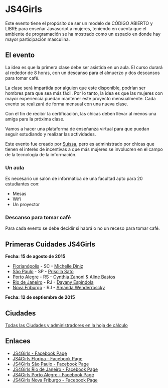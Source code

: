 
# JS4Girls
Este evento tiene el propósito de ser un modelo de CÓDIGO ABIERTO y LIBRE para enseñar Javascript a mujeres, teniendo en cuenta que el ambiente de programación se ha mostrado como un espacio en donde hay mayor participación masculina.  

## El evento

La idea es que la primera clase debe ser asistida en un aula. El curso durará al rededor de 8 horas, con un descanso para el almuerzo y dos descansos para tomar café.

La clase será impartida por alguien que este disponible, podrían ser hombres para que sea más fácil. Por lo tanto, la idea es que las mujeres con mayor experiencia puedan mantener este proyecto mensualmente. Cada evento se realizará de forma mensual con una nueva clase. 

Con el fin de recibir la certificación, las chicas deben llevar al menos una amiga para la próxima clase. 

Vamos a hacer una plataforma de enseñanza virtual para que puedan seguir estudiando y realizar las actividades. 

Este evento fue creado por [Suissa](https://fb.com/suissa), pero es administrado por chicas que tienen el interés de incentivas a que más mujeres se involucren en el campo de la tecnología de la información. 

### Un aula
Es necesario un salón de informática de una facultad apto para 20 estudiantes con:
- Mesas
- Wifi
- Un proyector

### Descanso para tomar café

Para cada evento se debe decidir si habrá o no un receso para tomar café.

## Primeras Cuidades JS4Girls

**Fecha: 15 de agosto de 2015**

- [Florianópolis](https://www.facebook.com/JS4GirlsFloripa) - SC - [Michelle Diniz](https://github.com/MichelleDiniz)
- [São Paulo](https://www.facebook.com/JS4GirlsSampa) - SP - [Priscila Sato](https://github.com/mayogax)
- [Porto Alegre](https://www.facebook.com/js4girlsportoalegre) - RS - [Cynthia Zanoni](https://github.com/cyz) & [Aline Bastos](https://github.com/alinebastos)
- [Rio de Janeiro](https://www.facebook.com/JS4GirlsRio) - RJ - [Dayany Espíndola](https://github.com/dayanyrec)
- [Nova Friburgo](https://www.facebook.com/JS4GirlsNovaFriburgo) - RJ - [Amanda Wenderroscky]()

**Fecha: 12 de septiembre de 2015**

## Ciudades
[Todas las Ciudades y administradores en la hoja de cálculo](https://docs.google.com/spreadsheets/d/1WXHcy_hZi766Se7GVjC18XjM7DrE4PFlZ3T5Ls3c4tY/edit?usp=sharing)


## Enlaces

- [JS4Girls - Facebook Page](https://www.facebook.com/js4girls)
- [JS4Girls Floripa - Facebook Page](https://www.facebook.com/JS4GirlsFloripa)
- [JS4Girls São Paulo - Facebook Page](https://www.facebook.com/JS4GirlsSampa)
- [JS4Girls Rio de Janeiro - Facebook Page](https://www.facebook.com/JS4GirlsRio)
- [JS4Girls Porto Alegre - Facebook Page](https://www.facebook.com/js4girlsportoalegre)
- [JS4Girls Nova Friburgo - Facebook Page](https://www.facebook.com/JS4GirlsNovaFriburgo)
